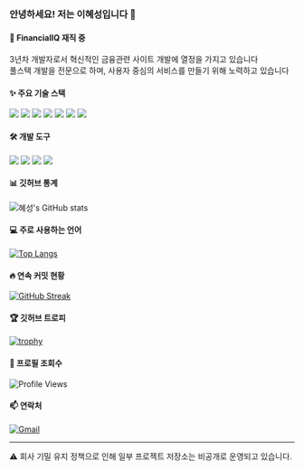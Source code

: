 ### 안녕하세요! 저는 이혜성입니다 👋

#### 🏢 FinancialIQ 재직 중
3년차 개발자로서 혁신적인 금융관련 사이트 개발에 열정을 가지고 있습니다  
풀스택 개발을 전문으로 하며, 사용자 중심의 서비스를 만들기 위해 노력하고 있습니다

#### ✨ 주요 기술 스택
<img src="https://img.shields.io/badge/Python-3766AB?style=flat-square&logo=Python&logoColor=white"/> <img src="https://img.shields.io/badge/Laravel-FF2D20?style=flat-square&logo=Laravel&logoColor=white"/> <img src="https://img.shields.io/badge/Vue.js-4FC08D?style=flat-square&logo=Vue.js&logoColor=white"/> <img src="https://img.shields.io/badge/Nuxt.js-00DC82?style=flat-square&logo=Nuxt.js&logoColor=white"/> <img src="https://img.shields.io/badge/JavaScript-F7DF1E?style=flat-square&logo=JavaScript&logoColor=white"/> <img src="https://img.shields.io/badge/Tailwind CSS-06B6D4?style=flat-square&logo=Tailwind CSS&logoColor=white"/> <img src="https://img.shields.io/badge/Figma-F24E1E?style=flat-square&logo=Figma&logoColor=white"/>

#### 🛠️ 개발 도구
<img src="https://img.shields.io/badge/Visual Studio Code-007ACC?style=flat-square&logo=Visual Studio Code&logoColor=white"/> <img src="https://img.shields.io/badge/GitHub-181717?style=flat-square&logo=GitHub&logoColor=white"/> <img src="https://img.shields.io/badge/npm-CB3837?style=flat-square&logo=npm&logoColor=white"/> <img src="https://img.shields.io/badge/Figma-F24E1E?style=flat-square&logo=Figma&logoColor=white"/>

#### 📊 깃허브 통계
![혜성's GitHub stats](https://github-readme-stats.vercel.app/api?username=ahju411&show_icons=true&theme=dracula)

#### 💻 주로 사용하는 언어
[![Top Langs](https://github-readme-stats.vercel.app/api/top-langs/?username=ahju411&layout=compact&theme=dracula)](https://github.com/anuraghazra/github-readme-stats)

#### 🔥 연속 커밋 현황
[![GitHub Streak](https://github-readme-streak-stats.herokuapp.com/?user=ahju411&theme=dracula)](https://git.io/streak-stats)

#### 🏆 깃허브 트로피
[![trophy](https://github-profile-trophy.vercel.app/?username=ahju411&theme=dracula&row=1&column=6)](https://github.com/ryo-ma/github-profile-trophy)

#### 👀 프로필 조회수
![Profile Views](https://komarev.com/ghpvc/?username=ahju411&color=blueviolet)

#### 📫 연락처
[![Gmail](https://img.shields.io/badge/Gmail-EA4335?style=flat-square&logo=Gmail&logoColor=white)](mailto:hshs321@financialiq.co.kr)

---
⚠️ 회사 기밀 유지 정책으로 인해 일부 프로젝트 저장소는 비공개로 운영되고 있습니다.
